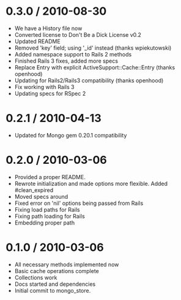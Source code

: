 0.3.0 / 2010-08-30 
==================
  * We have a History file now
  * Converted license to Don't Be a Dick License v0.2
  * Updated README
  * Removed 'key' field; using '_id' instead (thanks wpiekutowski)
  * Added namespace support to Rails 2 methods
  * Finished Rails 3 fixes, added more specs
  * Replace Entry with explicit ActiveSupport::Cache::Entry (thanks openhood)
  * Updating for Rails2/Rails3 compatibility (thanks openhood)
  * Fix working with Rails 3
  * Updating specs for RSpec 2

0.2.1 / 2010-04-13
==================
* Updated for Mongo gem 0.20.1 compatibility

0.2.0 / 2010-03-06
==================
* Provided a proper README.
* Rewrote initialization and made options more flexible. Added #clean_expired 
* Moved specs around
* Fixed error on 'nil' options being passed from Rails
* Fixing load paths for Rails
* Fixing path loading for Rails
* Embedding proper path

0.1.0 / 2010-03-06
==================
* All necessary methods implemented now
* Basic cache operations complete
* Collections work
* Docs started and dependencies
* Initial commit to mongo_store.

